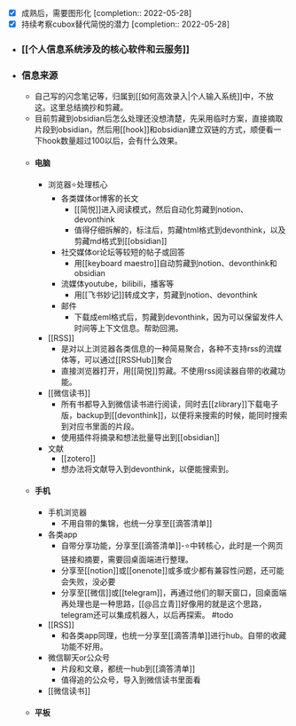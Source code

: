 - [x] 成熟后，需要图形化 [completion:: 2022-05-28]
- [x] 持续考察cubox替代简悦的潜力 [completion:: 2022-05-28]
- ### [[个人信息系统涉及的核心软件和云服务]]
- ### 信息来源
	- 自己写的闪念笔记等，归属到[[如何高效录入|个人输入系统]]中，不放这。这里总结摘抄和剪藏。
	- 目前剪藏到obsidian后怎么处理还没想清楚，先采用临时方案，直接摘取片段到obsidian，然后用[[hook]]和obsidian建立双链的方式，顺便看一下hook数量超过100以后，会有什么效果。
	- #### 电脑
		- 浏览器⭐️处理核心
			- 各类媒体or博客的长文
				- [[简悦]]进入阅读模式，然后自动化剪藏到notion、devonthink
				- 值得仔细拆解的，标注后，剪藏html格式到devonthink，以及剪藏md格式到[[obsidian]]
			- 社交媒体or论坛等较短的帖子或回答
				- 用[[keyboard maestro]]自动剪藏到notion、devonthink和obsidian
			- 流媒体youtube，bilibili，播客等
				- 用[[飞书妙记]]转成文字，剪藏到notion、devonthink
			- 邮件
				- 下载成eml格式后，剪藏到devonthink，因为可以保留发件人时间等上下文信息。帮助回溯。
		- [[RSS]]
			- 是对以上浏览器各类信息的一种简易聚合，各种不支持rss的流媒体等，可以通过[[RSSHub]]聚合
			- 直接浏览器打开，用[[简悦]]剪藏。不使用rss阅读器自带的收藏功能。
		- [[微信读书]]
			- 所有书都导入到微信读书进行阅读，同时去[[zlibrary]]下载电子版，backup到[[devonthink]]，以便将来搜索的时候，能同时搜索到对应书里面的片段。
			- 使用插件将摘录和想法批量导出到[[obsidian]]
		- 文献
			- [[zotero]]
			- 想办法将文献导入到devonthink，以便能搜索到。
	- #### 手机
		- 手机浏览器
			- 不用自带的集锦，也统一分享至[[滴答清单]]
		- 各类app
			- 自带分享功能，分享至[[滴答清单]]-⭐️中转核心，此时是一个网页链接和摘要，需要回桌面端进行整理。
			- 分享至[[notion]]或[[onenote]]或多或少都有兼容性问题，还可能会失败，没必要
			- 分享至[[微信]]或[[telegram]]，再通过他们的聊天窗口，回桌面端再处理也是一种思路，[[@吕立青]]好像用的就是这个思路，telegram还可以集成机器人，以后再探索。 #todo
		- [[RSS]]
			- 和各类app同理，也统一分享至[[滴答清单]]进行hub。自带的收藏功能不好用。
		- 微信聊天or公众号
			- 片段和文章，都统一hub到[[滴答清单]]
			- 值得追的公众号，导入到微信读书里面看
		- [[微信读书]]
	- #### 平板
